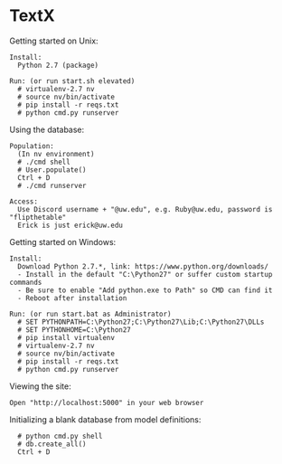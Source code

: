 # TextX

Getting started on Unix:

    Install:
      Python 2.7 (package)

    Run: (or run start.sh elevated)
      # virtualenv-2.7 nv
      # source nv/bin/activate
      # pip install -r reqs.txt
      # python cmd.py runserver
      
Using the database:

    Population:
      (In nv environment)
      # ./cmd shell
      # User.populate()
      Ctrl + D
      # ./cmd runserver
    
    Access:
      Use Discord username + "@uw.edu", e.g. Ruby@uw.edu, password is "flipthetable"
      Erick is just erick@uw.edu
	

Getting started on Windows:

    Install:
      Download Python 2.7.*, link: https://www.python.org/downloads/
      - Install in the default "C:\Python27" or suffer custom startup commands
      - Be sure to enable "Add python.exe to Path" so CMD can find it
      - Reboot after installation
    
    Run: (or run start.bat as Administrator)
      # SET PYTHONPATH=C:\Python27;C:\Python27\Lib;C:\Python27\DLLs
      # SET PYTHONHOME=C:\Python27
      # pip install virtualenv
      # virtualenv-2.7 nv
      # source nv/bin/activate
      # pip install -r reqs.txt
      # python cmd.py runserver

Viewing the site:

	Open "http://localhost:5000" in your web browser

Initializing a blank database from model definitions:

      # python cmd.py shell
      # db.create_all()
      Ctrl + D
